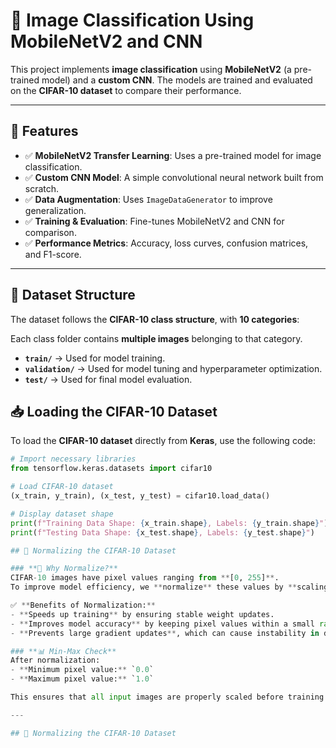 # 🚀 Image Classification Using MobileNetV2 and CNN

This project implements **image classification** using **MobileNetV2** (a pre-trained model) and a **custom CNN**. The models are trained and evaluated on the **CIFAR-10 dataset** to compare their performance.  

---

## 📌 Features
- ✅ **MobileNetV2 Transfer Learning**: Uses a pre-trained model for image classification.
- ✅ **Custom CNN Model**: A simple convolutional neural network built from scratch.
- ✅ **Data Augmentation**: Uses `ImageDataGenerator` to improve generalization.
- ✅ **Training & Evaluation**: Fine-tunes MobileNetV2 and CNN for comparison.
- ✅ **Performance Metrics**: Accuracy, loss curves, confusion matrices, and F1-score.

---

## 📂 Dataset Structure

The dataset follows the **CIFAR-10 class structure**, with **10 categories**:


Each class folder contains **multiple images** belonging to that category.  
- **`train/`** → Used for model training.  
- **`validation/`** → Used for model tuning and hyperparameter optimization.  
- **`test/`** → Used for final model evaluation.  

## 📥 Loading the CIFAR-10 Dataset

To load the **CIFAR-10 dataset** directly from **Keras**, use the following code:

```python
# Import necessary libraries
from tensorflow.keras.datasets import cifar10

# Load CIFAR-10 dataset
(x_train, y_train), (x_test, y_test) = cifar10.load_data()

# Display dataset shape
print(f"Training Data Shape: {x_train.shape}, Labels: {y_train.shape}")
print(f"Testing Data Shape: {x_test.shape}, Labels: {y_test.shape}")

## 🔄 Normalizing the CIFAR-10 Dataset

### **🔄 Why Normalize?**
CIFAR-10 images have pixel values ranging from **[0, 255]**.  
To improve model efficiency, we **normalize** these values by **scaling them to the [0,1] range**.

✅ **Benefits of Normalization:**
- **Speeds up training** by ensuring stable weight updates.
- **Improves model accuracy** by keeping pixel values within a small range.
- **Prevents large gradient updates**, which can cause instability in deep learning models.

### **📊 Min-Max Check**
After normalization:
- **Minimum pixel value:** `0.0`
- **Maximum pixel value:** `1.0`

This ensures that all input images are properly scaled before training.

---

## 🔄 Normalizing the CIFAR-10 Dataset


